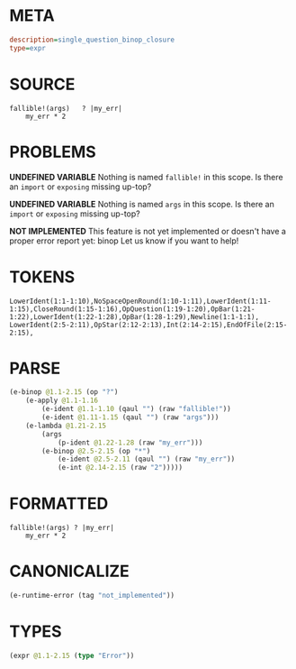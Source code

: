 # META
~~~ini
description=single_question_binop_closure
type=expr
~~~
# SOURCE
~~~roc
fallible!(args)   ? |my_err|
    my_err * 2
~~~
# PROBLEMS
**UNDEFINED VARIABLE**
Nothing is named `fallible!` in this scope.
Is there an `import` or `exposing` missing up-top?

**UNDEFINED VARIABLE**
Nothing is named `args` in this scope.
Is there an `import` or `exposing` missing up-top?

**NOT IMPLEMENTED**
This feature is not yet implemented or doesn't have a proper error report yet: binop
Let us know if you want to help!

# TOKENS
~~~zig
LowerIdent(1:1-1:10),NoSpaceOpenRound(1:10-1:11),LowerIdent(1:11-1:15),CloseRound(1:15-1:16),OpQuestion(1:19-1:20),OpBar(1:21-1:22),LowerIdent(1:22-1:28),OpBar(1:28-1:29),Newline(1:1-1:1),
LowerIdent(2:5-2:11),OpStar(2:12-2:13),Int(2:14-2:15),EndOfFile(2:15-2:15),
~~~
# PARSE
~~~clojure
(e-binop @1.1-2.15 (op "?")
	(e-apply @1.1-1.16
		(e-ident @1.1-1.10 (qaul "") (raw "fallible!"))
		(e-ident @1.11-1.15 (qaul "") (raw "args")))
	(e-lambda @1.21-2.15
		(args
			(p-ident @1.22-1.28 (raw "my_err")))
		(e-binop @2.5-2.15 (op "*")
			(e-ident @2.5-2.11 (qaul "") (raw "my_err"))
			(e-int @2.14-2.15 (raw "2")))))
~~~
# FORMATTED
~~~roc
fallible!(args) ? |my_err|
	my_err * 2
~~~
# CANONICALIZE
~~~clojure
(e-runtime-error (tag "not_implemented"))
~~~
# TYPES
~~~clojure
(expr @1.1-2.15 (type "Error"))
~~~
